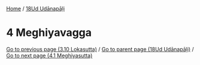 
[Home](/) / [18Ud Udānapāḷi](../18Ud.md)

# 4 Meghiyavagga


[Go to previous page (3.10 Lokasutta)](3/3.10.md) / [Go to parent page (18Ud Udānapāḷi)](0.md) / [Go to next page (4.1 Meghiyasutta)](4/4.1.md)


